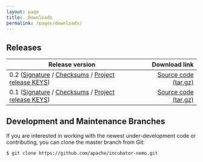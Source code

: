 ```yaml
---
layout: page
title:  Downloads
permalink: /pages/downloads/
---
```


## Releases

| Release version | Download link |
| --------------- | ------------: |
| 0.2 ([Signature](https://downloads.apache.org/incubator/nemo/0.2-incubating/apache-nemo-0.2-incubating-rc5.tar.gz.asc) / [Checksums](https://downloads.apache.org/incubator/nemo/0.2-incubating/apache-nemo-0.2-incubating-rc5.tar.gz.sha512) / [Project release KEYS](https://downloads.apache.org/incubator/nemo/KEYS)) | [Source code (tar.gz)](https://downloads.apache.org/incubator/nemo/0.2-incubating/apache-nemo-0.2-incubating-rc5.tar.gz) |
| 0.1 ([Signature](https://downloads.apache.org/incubator/nemo/0.1-incubating/apache-nemo-0.1-incubating-rc2.tar.gz.asc) / [Checksums](https://downloads.apache.org/incubator/nemo/0.1-incubating/apache-nemo-0.1-incubating-rc2.tar.gz.sha512) / [Project release KEYS](https://downloads.apache.org/incubator/nemo/KEYS)) | [Source code (tar.gz)](https://downloads.apache.org/incubator/nemo/0.1-incubating/apache-nemo-0.1-incubating-rc2.tar.gz) |


## Development and Maintenance Branches

If you are interested in working with the newest under-development code or contributing, you can clone the master branch from Git:

```
$ git clone https://github.com/apache/incubator-nemo.git
```
